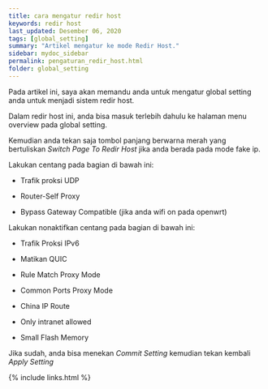 ```yaml
---
title: cara mengatur redir host
keywords: redir host
last_updated: Desember 06, 2020
tags: [global_setting]
summary: "Artikel mengatur ke mode Redir Host."
sidebar: mydoc_sidebar
permalink: pengaturan_redir_host.html
folder: global_setting
---
```


Pada artikel ini, saya akan memandu anda untuk mengatur global setting anda untuk menjadi sistem redir host.

Dalam redir host ini, anda bisa masuk terlebih dahulu ke halaman menu overview pada global setting.

Kemudian anda tekan saja tombol panjang berwarna merah yang bertuliskan *Switch Page To Redir Host* jika anda berada pada mode fake ip.

Lakukan centang pada bagian di bawah ini:

- Trafik proksi UDP

- Router-Self Proxy

- Bypass Gateway Compatible (jika anda wifi on pada openwrt)

Lakukan nonaktifkan centang pada bagian di bawah ini:

- Trafik Proksi IPv6

- Matikan QUIC

- Rule Match Proxy Mode

- Common Ports Proxy Mode

- China IP Route

- Only intranet allowed

- Small Flash Memory

Jika sudah, anda bisa menekan *Commit Setting* kemudian tekan kembali *Apply Setting*

{% include links.html %}
